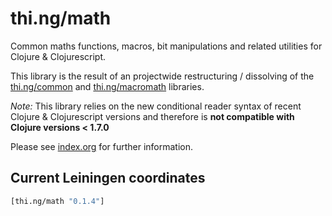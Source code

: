 # thi.ng/math

Common maths functions, macros, bit manipulations and related
utilities for Clojure & Clojurescript.

This library is the result of an projectwide restructuring /
dissolving of the [thi.ng/common](http://thi.ng/common) and
[thi.ng/macromath](http://thi.ng/macromath) libraries.

*Note:* This library relies on the new conditional reader syntax of
 recent Clojure & Clojurescript versions and therefore is **not
 compatible with Clojure versions < 1.7.0**

Please see [index.org](src/index.org) for further information.

## Current Leiningen coordinates

```clj
[thi.ng/math "0.1.4"]
```
